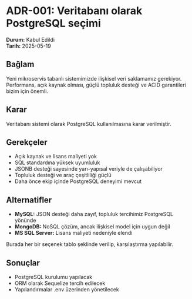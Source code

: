 # ADR-001: Veritabanı olarak PostgreSQL seçimi

**Durum:** Kabul Edildi  
**Tarih:** 2025-05-19

## Bağlam
Yeni mikroservis tabanlı sistemimizde ilişkisel veri saklamamız gerekiyor. Performans, açık kaynak olması, güçlü topluluk desteği ve ACID garantileri bizim için önemli.

## Karar
Veritabanı sistemi olarak PostgreSQL kullanılmasına karar verilmiştir.

## Gerekçeler
- Açık kaynak ve lisans maliyeti yok
- SQL standardına yüksek uyumluluk
- JSONB desteği sayesinde yarı-yapısal veriyle de çalışabiliyor
- Topluluk desteği ve araç çeşitliliği güçlü
- Daha önce ekip içinde PostgreSQL deneyimi mevcut

## Alternatifler
- **MySQL:** JSON desteği daha zayıf, topluluk tercihimiz PostgreSQL yönünde
- **MongoDB:** NoSQL çözüm, ancak ilişkisel model için uygun değil
- **MS SQL Server:** Lisans maliyeti nedeniyle elendi

Burada her bir seçenek tablo şeklinde verilip, karşılaştırma yapılabilir.

## Sonuçlar
- PostgreSQL kurulumu yapılacak
- ORM olarak Sequelize tercih edilecek
- Yapılandırmalar .env üzerinden yönetilecek
